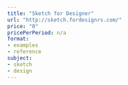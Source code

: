 ```yaml
---
title: "Sketch for Designer"
url: "http://sketch.fordesignrs.com/"
price: "0"
pricePerPeriod: n/a
format: 
- examples
- reference
subject: 
- sketch
- design
---
```

